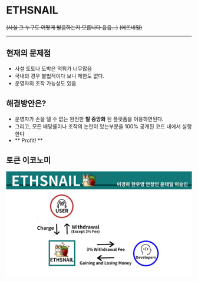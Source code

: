 # ETHSNAIL

~~(사실 그 누구도 어떻게 발음하는지 모릅니다 읍읍...)~~ ~~(에뜨네일)~~

---------

## 현재의 문제점
   * 사설 토토나 도박은 먹튀가 너무많음
   * 국내의 경우 불법적이다 보니 제한도 없다. 
   * 운영자의 조작 가능성도 있음

## 해결방안은?
* 운영자가 손을 댈 수 없는 완전한 **탈 중앙화** 된 플랫폼을 이용하면된다.
* 그리고, 모든 배당률이나 조작의 논란이 있는부분을 100% 공개된 코드 내에서 실행한다
* ** Profit! **

## 토큰 이코노미
![tocken economy](https://raw.githubusercontent.com/cokia/ETHSNAIL/master/Tocken%20Economy.jpg)
